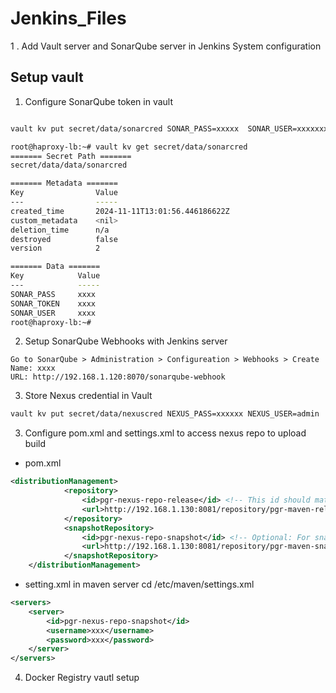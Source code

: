 # Jenkins_Files
1 . Add Vault server and SonarQube server in Jenkins System configuration

## Setup vault 
1. Configure SonarQube token in vault
```bash

vault kv put secret/data/sonarcred SONAR_PASS=xxxxx  SONAR_USER=xxxxxxx  SONAR_TOKEN=xxxxxxxxxxx
```
```bash
root@haproxy-lb:~# vault kv get secret/data/sonarcred
======= Secret Path =======
secret/data/data/sonarcred

======= Metadata =======
Key                Value
---                -----
created_time       2024-11-11T13:01:56.446186622Z
custom_metadata    <nil>
deletion_time      n/a
destroyed          false
version            2

======= Data =======
Key            Value
---            -----
SONAR_PASS     xxxx
SONAR_TOKEN    xxxx
SONAR_USER     xxxx
root@haproxy-lb:~# 
```


2. Setup SonarQube Webhooks with Jenkins server

```
Go to SonarQube > Administration > Configureation > Webhooks > Create 
Name: xxxx
URL: http://192.168.1.120:8070/sonarqube-webhook
```

3. Store Nexus credential in Vault 
```bash
vault kv put secret/data/nexuscred NEXUS_PASS=xxxxxx NEXUS_USER=admin
```


3. Configure pom.xml and settings.xml to access nexus repo to upload build
- pom.xml
```xml
<distributionManagement>
    		<repository>
        		<id>pgr-nexus-repo-release</id> <!-- This id should match the 'id' in your settings.xml -->
        		<url>http://192.168.1.130:8081/repository/pgr-maven-release/</url> <!-- Release repository URL -->
    		</repository>
    		<snapshotRepository>
        		<id>pgr-nexus-repo-snapshot</id> <!-- Optional: For snapshot builds -->
        		<url>http://192.168.1.130:8081/repository/pgr-maven-snapshot/</url>
    		</snapshotRepository>
	</distributionManagement>
```
- setting.xml in maven server
cd /etc/maven/settings.xml
```xml
<servers>
    <server>
        <id>pgr-nexus-repo-snapshot</id>
        <username>xxx</username>
        <password>xxx</password>
    </server>
</servers>
```


4. Docker Registry vautl setup
